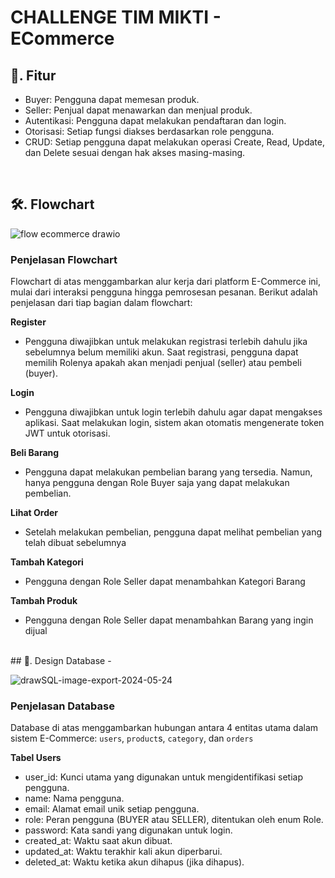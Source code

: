# CHALLENGE TIM MIKTI - ECommerce

## 🎯. Fitur
- Buyer: Pengguna dapat memesan produk.
- Seller: Penjual dapat menawarkan dan menjual produk.
- Autentikasi: Pengguna dapat melakukan pendaftaran dan login.
- Otorisasi: Setiap fungsi diakses berdasarkan role pengguna.
- CRUD: Setiap pengguna dapat melakukan operasi Create, Read, Update, dan Delete sesuai dengan hak akses masing-masing.

<br/>

## 🛠️. Flowchart
![flow ecommerce drawio](https://github.com/KyunKyuu/ecommerce_api/assets/57865250/81574029-76cb-4440-ab61-b449aa870799)

### Penjelasan Flowchart
Flowchart di atas menggambarkan alur kerja dari platform E-Commerce ini, mulai dari interaksi pengguna hingga pemrosesan pesanan. Berikut adalah penjelasan dari tiap bagian dalam flowchart:

**Register**
- Pengguna diwajibkan untuk melakukan registrasi terlebih dahulu jika sebelumnya belum memiliki akun. Saat registrasi, pengguna dapat memilih Rolenya apakah akan menjadi penjual (seller) atau pembeli (buyer).

**Login**
- Pengguna diwajibkan untuk login terlebih dahulu agar dapat mengakses aplikasi. Saat melakukan login, sistem akan otomatis mengenerate token JWT untuk otorisasi.

**Beli Barang**
- Pengguna dapat melakukan pembelian barang yang tersedia. Namun, hanya pengguna dengan Role Buyer saja yang dapat melakukan pembelian.

**Lihat Order**
- Setelah melakukan pembelian, pengguna dapat melihat pembelian yang telah dibuat sebelumnya

**Tambah Kategori**
- Pengguna dengan Role Seller dapat menambahkan Kategori Barang

**Tambah Produk**
- Pengguna dengan Role Seller dapat menambahkan Barang yang ingin dijual

<br/>
## 💾. Design Database -

![drawSQL-image-export-2024-05-24](https://github.com/KyunKyuu/ecommerce_api/assets/57865250/d17c30fa-a595-40f3-af46-e79be105522a)
### Penjelasan Database
Database di atas menggambarkan hubungan antara 4 entitas utama dalam sistem E-Commerce: `users`, `product`s, `category`, dan `orders` 

**Tabel Users**
- user_id: Kunci utama yang digunakan untuk mengidentifikasi setiap pengguna.
- name: Nama pengguna.
- email: Alamat email unik setiap pengguna.
- role: Peran pengguna (BUYER atau SELLER), ditentukan oleh enum Role.
- password: Kata sandi yang digunakan untuk login.
- created_at: Waktu saat akun dibuat.
- updated_at: Waktu terakhir kali akun diperbarui.
- deleted_at: Waktu ketika akun dihapus (jika dihapus).

